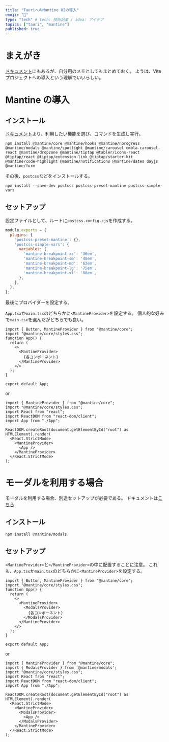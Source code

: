 ```yaml
---
title: "TauriへのMantine UIの導入"
emoji: "🌊"
type: "tech" # tech: 技術記事 / idea: アイデア
topics: ["tauri", "mantine"]
published: true
---
```


# まえがき

[ドキュメント](https://mantine.dev/guides/vite/)にもあるが、自分用のメモとしてもまとめておく。
ようは、Vite プロジェクトへの導入という理解でいいらしい。

# Mantine の導入

## インストール

[ドキュメント](https://mantine.dev/guides/vite/)より、利用したい機能を選び、コマンドを生成し実行。

```bash:ターミナル
npm install @mantine/core @mantine/hooks @mantine/nprogress @mantine/modals @mantine/spotlight @mantine/carousel embla-carousel-react @mantine/dropzone @mantine/tiptap @tabler/icons-react @tiptap/react @tiptap/extension-link @tiptap/starter-kit @mantine/code-highlight @mantine/notifications @mantine/dates dayjs @mantine/form
```

その後、`postcss`などをインストールする。

```bash:ターミナル
npm install --save-dev postcss postcss-preset-mantine postcss-simple-vars
```

## セットアップ

設定ファイルとして、ルートに`postcss.config.cjs`を作成する。

```ts:postcss.config.cjs
module.exports = {
  plugins: {
    'postcss-preset-mantine': {},
    'postcss-simple-vars': {
      variables: {
        'mantine-breakpoint-xs': '36em',
        'mantine-breakpoint-sm': '48em',
        'mantine-breakpoint-md': '62em',
        'mantine-breakpoint-lg': '75em',
        'mantine-breakpoint-xl': '88em',
      },
    },
  },
};
```

最後にプロバイダーを設定する。

`App.tsx`か`main.tsx`のどちらかに`<MantineProvider>`を設定する。
個人的な好みで`main.tsx`を選んだがどちらでも良い。

```ts:App.tsx
import { Button, MantineProvider } from "@mantine/core";
import "@mantine/core/styles.css";
function App() {
  return (
    <>
      <MantineProvider>
        {各コンポーネント}
      </MantineProvider>
    </>
  );
}

export default App;
```

or

```ts:main.tsx
import { MantineProvider } from "@mantine/core";
import "@mantine/core/styles.css";
import React from "react";
import ReactDOM from "react-dom/client";
import App from "./App";

ReactDOM.createRoot(document.getElementById("root") as HTMLElement).render(
  <React.StrictMode>
    <MantineProvider>
      <App />
    </MantineProvider>
  </React.StrictMode>
);
```

# モーダルを利用する場合

モーダルを利用する場合、別途セットアップが必要である。
ドキュメントは[こちら](https://mantine.dev/others/modals/)

## インストール

```bash:ターミナル
npm install @mantine/modals
```

## セットアップ

`<MantineProvider>`と`</MantineProvider>`の中に配置することに注意。
これも、`App.tsx`か`main.tsx`のどちらかに`<MantineProvider>`を設定する。

```ts:App.tsx
import { Button, MantineProvider } from "@mantine/core";
import "@mantine/core/styles.css";
function App() {
  return (
    <>
      <MantineProvider>
        <ModalsProvider>
          {各コンポーネント}
        </ModalsProvider>
      </MantineProvider>
    </>
  );
}

export default App;
```

or

```ts:main.tsx
import { MantineProvider } from "@mantine/core";
import { ModalsProvider } from '@mantine/modals';
import "@mantine/core/styles.css";
import React from "react";
import ReactDOM from "react-dom/client";
import App from "./App";

ReactDOM.createRoot(document.getElementById("root") as HTMLElement).render(
  <React.StrictMode>
    <MantineProvider>
      <ModalsProvider>
        <App />
      </ModalsProvider>
    </MantineProvider>
  </React.StrictMode>
);
```
